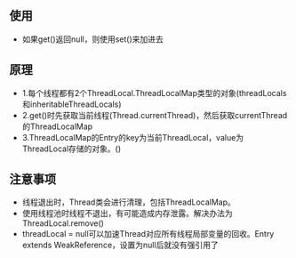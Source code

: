 ## 使用
- 如果get()返回null，则使用set()来加进去

## 原理
- 1.每个线程都有2个ThreadLocal.ThreadLocalMap类型的对象(threadLocals和inheritableThreadLocals)
- 2.get()时先获取当前线程(Thread.currentThread)，然后获取currentThread的ThreadLocalMap
- 3.ThreadLocalMap的Entry的key为当前ThreadLocal，value为ThreadLocal存储的对象。()

## 注意事项
- 线程退出时，Thread类会进行清理，包括ThreadLocalMap。
- 使用线程池时线程不退出，有可能造成内存泄露。解决办法为ThreadLocal.remove()
- threadLocal = null可以加速Thread对应所有线程局部变量的回收。Entry extends WeakReference，设置为null后就没有强引用了
